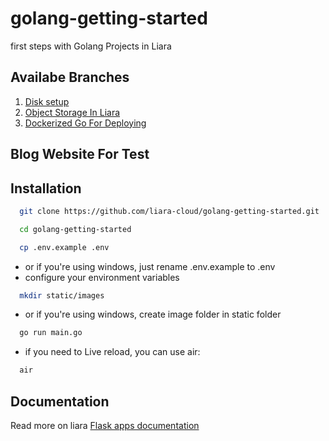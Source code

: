 # golang-getting-started
first steps with Golang Projects in Liara

## Availabe Branches

1.  [Disk setup](https://github.com/liara-cloud/golang-getting-started/tree/diskSetup)
3.  [Object Storage In Liara](https://github.com/liara-cloud/golang-getting-started/tree/upload-using-s3)
4.  [Dockerized Go For Deploying](https://github.com/liara-cloud/golang-getting-started/tree/go-dockerized)

## Blog Website For Test
## Installation

```bash
  git clone https://github.com/liara-cloud/golang-getting-started.git
```
```bash
  cd golang-getting-started
```
```bash
  cp .env.example .env
```
- or if you're using windows, just rename .env.example to .env
- configure your environment variables
```bash
  mkdir static/images
```
- or if you're using windows, create image folder in static folder
```bash
  go run main.go
```
- if you need to Live reload, you can use air:
```bash
  air
```

## Documentation
Read more on liara [Flask apps documentation](https://docs.liara.ir/app-deploy/go/getting-started)
